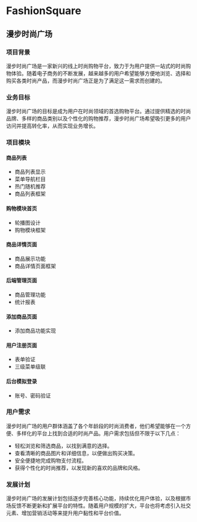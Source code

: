 # FashionSquare
## 漫步时尚广场

### 项目背景

漫步时尚广场是一家新兴的线上时尚购物平台，致力于为用户提供一站式的时尚购物体验。随着电子商务的不断发展，越来越多的用户希望能够方便地浏览、选择和购买各类时尚产品，而漫步时尚广场正是为了满足这一需求而创建的。

### 业务目标

漫步时尚广场的目标是成为用户在时尚领域的首选购物平台。通过提供精选的时尚品牌、多样的商品类别以及个性化的购物推荐，漫步时尚广场希望吸引更多的用户访问并提高转化率，从而实现业务增长。



### 项目模块

#### 商品列表

* 商品列表显示
* 菜单导航栏目
* 热门随机推荐
* 商品列表框架

#### 购物模块首页

* 轮播图设计
* 购物模块框架

#### 商品详情页面

* 商品展示功能
* 商品详情页面框架

#### 后端管理页面

* 商品管理功能
* 统计报表

#### 添加商品页面

* 添加商品功能实现

#### 用户注册页面

* 表单验证
* 三级菜单级联

#### 后台模拟登录

* 账号、密码验证

### 用户需求

漫步时尚广场的用户群体涵盖了各个年龄段的时尚消费者，他们希望能够在一个方便、多样化的平台上找到合适的时尚产品。用户需求包括但不限于以下几点：

- 轻松浏览和筛选商品，以找到满意的选择。
- 查看清晰的商品图片和详细信息，以便做出购买决策。
- 安全便捷地完成购物支付流程。
- 获得个性化的时尚推荐，以发现新的喜欢的品牌和风格。

### 发展计划

漫步时尚广场的发展计划包括逐步完善核心功能，持续优化用户体验，以及根据市场反馈不断更新和扩展平台的特性。随着用户规模的扩大，平台也将考虑引入社交元素、增加营销活动等来提升用户黏性和平台价值。